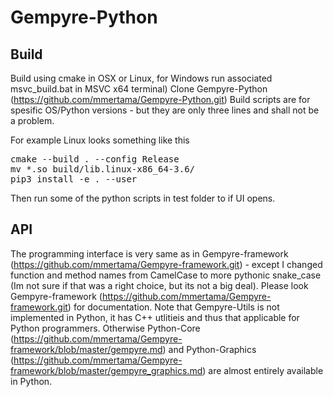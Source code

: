 # Gempyre-Python 

## Build

Build using cmake in OSX or Linux, for Windows run associated msvc_build.bat in MSVC x64 terminal)
Clone Gempyre-Python (https://github.com/mmertama/Gempyre-Python.git)
Build scripts are for spesific OS/Python versions - but they are only three lines and shall not be a problem. 

For example Linux looks something like this
<pre>
cmake --build . --config Release
mv *.so build/lib.linux-x86_64-3.6/
pip3 install -e . --user
</pre>

Then run some of the python scripts in test folder to if UI opens. 

## API

The programming interface is very same as in Gempyre-framework (https://github.com/mmertama/Gempyre-framework.git) - except I changed function and method names from CamelCase to more pythonic snake_case (Im not sure if that was a right choice, but its not a big deal). Please look 
Gempyre-framework (https://github.com/mmertama/Gempyre-framework.git) for documentation. Note that Gempyre-Utils is not implemented in Python, it has C++ utlitieis and thus that applicable for Python programmers. Otherwise Python-Core (https://github.com/mmertama/Gempyre-framework/blob/master/gempyre.md) and Python-Graphics (https://github.com/mmertama/Gempyre-framework/blob/master/gempyre_graphics.md) are almost entirely available in Python.  


